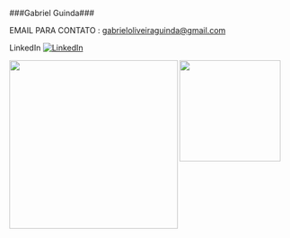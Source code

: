 ###Gabriel Guinda###

EMAIL PARA CONTATO : gabrieloliveiraguinda@gmail.com 

LinkedIn 	[![LinkedIn](https://img.shields.io/badge/LinkedIn-0077B5?style=for-the-badge&logo=linkedin&logoColor=white)](https://www.linkedin.com/in/gabriel-oliveira-de-souza-guinda-46788b18b/)

<p><img align=left src="https://c.tenor.com/AfmxAKK5-j4AAAAC/madara-uchiha-sharingan.gif" width=300 >
 <div>
   
  <img height="180em" src="https://github-readme-stats.vercel.app/api/top-langs/?username=GabrielOliv235&langs_count=7&theme=radical"/>
</div>
